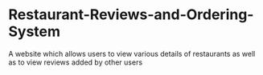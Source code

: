 # Restaurant-Reviews-and-Ordering-System
A website which allows users to view various details of restaurants as well as to view reviews added by other users
